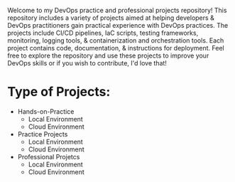 Welcome to my DevOps practice and professional projects repository! This repository includes a variety of projects aimed at helping developers & DevOps practitioners gain practical experience with DevOps practices. The projects include CI/CD pipelines, IaC scripts, testing frameworks, monitoring, logging tools, & containerization and orchestration tools. Each project contains code, documentation, & instructions for deployment. Feel free to explore the repository and use these projects to improve your DevOps skills or if you wish to contribute, I'd love that!

# Type of Projects:

  - Hands-on-Practice
    - Local Environment
    - Cloud Environment
  - Practice Projects
    - Local Environment
    - Cloud Environment
  - Professional Projetcs
    - Local Environment
    - Cloud Environment


